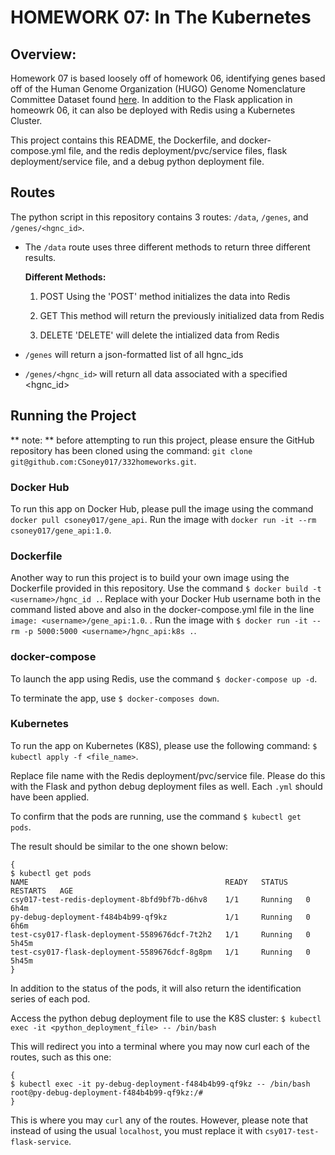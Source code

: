 # HOMEWORK 07: In The Kubernetes

## Overview: 

Homework 07 is based loosely off of homework 06, identifying genes based off of the 
Human Genome Organization (HUGO) Genome Nomenclature Committee Dataset found 
[here](https://www.genenames.org/download/archive/). In addition to the Flask application
in homeowrk 06, it can also be deployed with Redis using a Kubernetes Cluster. 

This project contains this README, the Dockerfile, and docker-compose.yml file,
and the redis deployment/pvc/service files, flask deployment/service file, and a debug python deployment file. 

## Routes

The python script in this repository contains 3 routes: `/data`, `/genes`, and `/genes/<hgnc_id>`.

- The `/data` route uses three different methods to return three different results. 

  **Different Methods:**

  1. POST
     Using the 'POST' method initializes the data into Redis

  2. GET
     This method will return the previously initialized data from Redis

  3. DELETE
     'DELETE' will delete the intialized data from Redis

- `/genes` will return a json-formatted list of all hgnc_ids

- `/genes/<hgnc_id>` will return all data associated with a specified <hgnc_id>


## Running the Project
** note: ** before attempting to run this project, please ensure the GitHub repository has been cloned using the command:
`git clone git@github.com:CSoney017/332homeworks.git`. 

### Docker Hub

To run this app on Docker Hub, please pull the image using the command 
`docker pull csoney017/gene_api`. Run the image with `docker run -it --rm csoney017/gene_api:1.0`. 

### Dockerfile

Another way to run this project is to build your own image using the Dockerfile 
provided in this repository. Use the command 
`$ docker build -t <username>/hgnc_id .`. 
Replace <username> with your Docker Hub username both in the command listed above
and also in the docker-compose.yml file in the line `image: <username>/gene_api:1.0`. .
Run the image with 
`$ docker run -it --rm -p 5000:5000 <username>/hgnc_api:k8s .`. 

### docker-compose 
To launch the app using Redis, use the command
`$ docker-compose up -d`.

To terminate the app, use 
`$ docker-composes down`. 

### Kubernetes 
To run the app on Kubernetes (K8S), please use the following command: 
`$ kubectl apply -f <file_name>`. 

Replace file name with the Redis deployment/pvc/service file. Please do this with the Flask and python debug deployment files as well. 
Each `.yml` should have been applied. 

To confirm that the pods are running, use the command
`$ kubectl get pods`. 

The result should be similar to the one shown below: 

```
{
$ kubectl get pods
NAME                                            READY   STATUS    RESTARTS   AGE
csy017-test-redis-deployment-8bfd9bf7b-d6hv8    1/1     Running   0          6h4m
py-debug-deployment-f484b4b99-qf9kz             1/1     Running   0          6h6m
test-csy017-flask-deployment-5589676dcf-7t2h2   1/1     Running   0          5h45m
test-csy017-flask-deployment-5589676dcf-8g8pm   1/1     Running   0          5h45m
}
```

In addition to the status of the pods, it will also return the identification series of each pod. 

Access the python debug deployment file to use the K8S cluster: 
`$ kubectl exec -it <python_deployment_file> -- /bin/bash` 

This will redirect you into a terminal where you may now curl each of the 
routes, such as this one: 

```
{
$ kubectl exec -it py-debug-deployment-f484b4b99-qf9kz -- /bin/bash
root@py-debug-deployment-f484b4b99-qf9kz:/#
}
```
This is where you may `curl` any of the routes. However, please note that instead 
of using the usual `localhost`, you must replace it with `csy017-test-flask-service`. 
